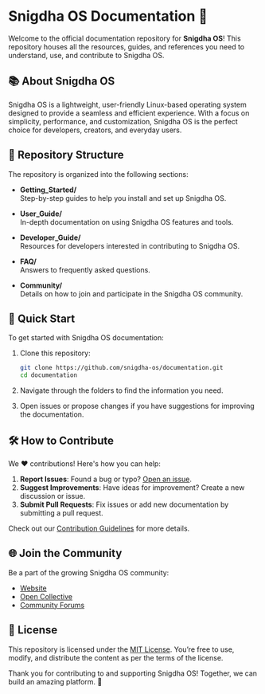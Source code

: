 # Snigdha OS Documentation 📖

Welcome to the official documentation repository for **Snigdha OS**! This repository houses all the resources, guides, and references you need to understand, use, and contribute to Snigdha OS.



## 📚 About Snigdha OS

Snigdha OS is a lightweight, user-friendly Linux-based operating system designed to provide a seamless and efficient experience. With a focus on simplicity, performance, and customization, Snigdha OS is the perfect choice for developers, creators, and everyday users.



## 📂 Repository Structure

The repository is organized into the following sections:

- **Getting_Started/**  
  Step-by-step guides to help you install and set up Snigdha OS.

- **User_Guide/**  
  In-depth documentation on using Snigdha OS features and tools.

- **Developer_Guide/**  
  Resources for developers interested in contributing to Snigdha OS.

- **FAQ/**  
  Answers to frequently asked questions.

- **Community/**  
  Details on how to join and participate in the Snigdha OS community.



## 🚀 Quick Start

To get started with Snigdha OS documentation:

1. Clone this repository:
   ```bash
   git clone https://github.com/snigdha-os/documentation.git
   cd documentation
   ```

2. Navigate through the folders to find the information you need.

3. Open issues or propose changes if you have suggestions for improving the documentation.



## 🛠️ How to Contribute

We ❤️ contributions! Here's how you can help:

1. **Report Issues**: Found a bug or typo? [Open an issue](https://github.com/snigdha-os/documentation/issues).
2. **Suggest Improvements**: Have ideas for improvement? Create a new discussion or issue.
3. **Submit Pull Requests**: Fix issues or add new documentation by submitting a pull request.

Check out our [Contribution Guidelines](CONTRIBUTING.md) for more details.



## 🌐 Join the Community

Be a part of the growing Snigdha OS community:

- [Website](https://snigdha-os.org)  
- [Open Collective](https://opencollective.com/snigdha-os)  
- [Community Forums](https://community.snigdha-os.org)  


## 📄 License

This repository is licensed under the [MIT License](LICENSE). You’re free to use, modify, and distribute the content as per the terms of the license.


Thank you for contributing to and supporting Snigdha OS! Together, we can build an amazing platform. 🎉